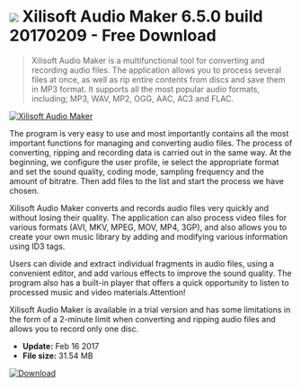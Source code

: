 # ![](https://cdn.softexe.net/static/icon/7/xilisoft-audio-maker-11183.png) Xilisoft Audio Maker 6.5.0 build 20170209 - Free Download

> Xilisoft Audio Maker is a multifunctional tool for converting and recording audio files. The application allows you to process several files at once, as well as rip entire contents from discs and save them in MP3 format. It supports all the most popular audio formats, including; MP3, WAV, MP2, OGG, AAC, AC3 and FLAC.

[![Xilisoft Audio Maker](https://gallery.dpcdn.pl/imgc/Tools/8114/g_-_420x350_1.5_-_x20120412123401_00.png)](https://softexe.net/win/multimedia/audio-utilities/xilisoft-audio-maker:ppphc.html)

The program is very easy to use and most importantly contains all the most important functions for managing and converting audio files. The process of converting, ripping and recording data is carried out in the same way. At the beginning, we configure the user profile, ie select the appropriate format and set the sound quality, coding mode, sampling frequency and the amount of bitratre. Then add files to the list and start the process we have chosen.
 
 Xilisoft Audio Maker converts and records audio files very quickly and without losing their quality. The application can also process video files for various formats (AVI, MKV, MPEG, MOV, MP4, 3GP), and also allows you to create your own music library by adding and modifying various information using ID3 tags.
 
 Users can divide and extract individual fragments in audio files, using a convenient editor, and add various effects to improve the sound quality. The program also has a built-in player that offers a quick opportunity to listen to processed music and video materials.Attention!
 
 Xilisoft Audio Maker is available in a trial version and has some limitations in the form of a 2-minute limit when converting and ripping audio files and allows you to record only one disc.


- **Update:** Feb 16 2017
- **File size:** 31.54 MB

[![Download](https://cdn.softexe.net/static/img/download.png)](https://softexe.net/win/multimedia/audio-utilities/xilisoft-audio-maker:ppphc.html)


